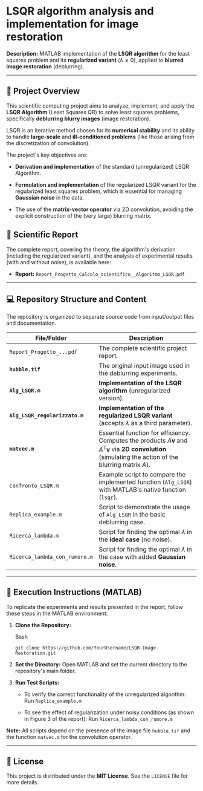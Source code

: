 
# LSQR algorithm analysis and implementation for image restoration

**Description:** MATLAB implementation of the **LSQR algorithm** for the least squares problem and its **regularized variant** ($\lambda \ne 0$), applied to **blurred image restoration** (deblurring).

---

## 📝 Project Overview

This scientific computing project aims to analyze, implement, and apply the **LSQR Algorithm** (Least Squares QR) to solve least squares problems, specifically **deblurring blurry images** (image restoration).

LSQR is an iterative method chosen for its **numerical stability** and its ability to handle **large-scale** and **ill-conditioned problems** (like those arising from the discretization of convolution).

The project's key objectives are:

- **Derivation and implementation** of the standard (unregularized) LSQR Algorithm.
    
- **Formulation and implementation** of the regularized LSQR variant for the regularized least squares problem, which is essential for managing **Gaussian noise** in the data.
    
- The use of the **matrix-vector operator** via 2D convolution, avoiding the explicit construction of the (very large) blurring matrix.
    

## 📄 Scientific Report

The complete report, covering the theory, the algorithm's derivation (including the regularized variant), and the analysis of experimental results (with and without noise), is available here:

- **Report:** `Report_Progetto_Calcolo_scientifico__Algoritmo_LSQR.pdf`
    

---

## 💻 Repository Structure and Content

The repository is organized to separate source code from input/output files and documentation.

|**File/Folder**|**Description**|
|---|---|
|`Report_Progetto_...pdf`|The complete scientific project report.|
|**`hubble.tif`**|The original input image used in the deblurring experiments.|
|**`Alg_LSQR.m`**|**Implementation of the LSQR algorithm** (unregularized version).|
|**`Alg_LSQR_regolarizzato.m`**|**Implementation of the regularized LSQR variant** (accepts $\lambda$ as a third parameter).|
|**`matvec.m`**|Essential function for efficiency. Computes the products $A \mathbf{v}$ and $A^T \mathbf{v}$ via **2D convolution** (simulating the action of the blurring matrix $A$).|
|`Confronto_LSQR.m`|Example script to compare the implemented function (`Alg_LSQR`) with MATLAB's native function (`lsqr`).|
|`Replica_example.m`|Script to demonstrate the usage of `Alg_LSQR` in the basic deblurring case.|
|`Ricerca_lambda.m`|Script for finding the optimal $\lambda$ in the **ideal case** (no noise).|
|`Ricerca_lambda_con_rumore.m`|Script for finding the optimal $\lambda$ in the case with added **Gaussian noise**.|

---

## 🚀 Execution Instructions (MATLAB)

To replicate the experiments and results presented in the report, follow these steps in the MATLAB environment:

1. **Clone the Repository:**
    
    Bash
    
    ```
    git clone https://github.com/YourUsername/LSQR-Image-Restoration.git
    ```
    
2. **Set the Directory:** Open MATLAB and set the current directory to the repository's main folder.
    
3. **Run Test Scripts:**
    
    - To verify the correct functionality of the unregularized algorithm: Run `Replica_example.m`
        
    - To see the effect of regularization under noisy conditions (as shown in Figure 3 of the report): Run `Ricerca_lambda_con_rumore.m`
        

**Note:** All scripts depend on the presence of the image file `hubble.tif` and the function `matvec.m` for the convolution operator.

---

## 📜 License

This project is distributed under the **MIT License**. See the `LICENSE` file for more details.